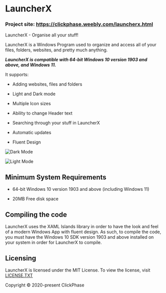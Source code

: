# LauncherX

### Project site: https://clickphase.weebly.com/launcherx.html

LauncherX - Organise all your stuff!

LauncherX is a Windows Program used to organize and access all of your files, folders, websites, and pretty much anything.

***LauncherX is compatible with 64-bit Windows 10 version 1903 and above, and Windows 11.***

It supports:

* Adding websites, files and folders

* Light and Dark mode

* Multiple Icon sizes

* Ability to change Header text 

* Searching through your stuff in LauncherX

* Automatic updates

* Fluent Design

![Dark Mode](https://i.imgur.com/E7fUsAX.png)

![Light Mode](https://i.imgur.com/oOsRgYw.png)

## Minimum System Requirements
* 64-bit Windows 10 version 1903 and above (including Windows 11)

* 20MB Free disk space

## Compiling the code

LauncherX uses the XAML Islands library in order to have the look and feel of a modern Windows App with fluent design. As such, to compile the code, you must have the Windows 10 SDK version 1903 and above installed on your system in order for LauncherX to compile.

## Licensing

LauncherX is licensed under the MIT License. To view the license, visit [LICENSE.TXT](https://github.com/Apollo199999999/LauncherX/blob/master/LICENSE.txt)

Copyright © 2020-present ClickPhase 
